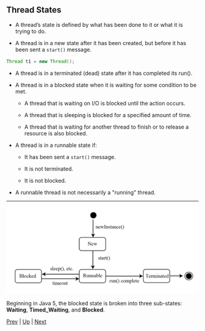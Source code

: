 ## Thread States

* A thread’s state is defined by what has been done to it or what it is trying to do.

* A thread is in a new state after it has been created, but before it has been sent a `start()` message.

```java
Thread t1 = new Thread();
```

* A thread is in a terminated (dead) state after it has completed its run().

* A thread is in a blocked state when it is waiting for some condition to be met.

  * A thread that is waiting on I/O is blocked until the action occurs.

  * A thread that is sleeping is blocked for a specified amount of time.

  * A thread that is waiting for another thread to finish or to release a resource is also blocked.

* A thread is in a runnable state if:

  * It has been sent a `start()` message.

  * It is not terminated.

  * It is not blocked.

* A runnable thread is not necessarily a "running" thread.

<hr>

![Thread States](../images/threadStates.png)

Beginning in Java 5, the blocked state is broken into three sub-states: **Waiting**, **Timed_Waiting**, and **Blocked**.

[Prev](NonThreadedApplications.md) | [Up](../README.md) | [Next](RunnableThreads.md)

